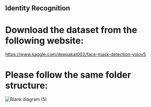 ## Identity Recognition

# Download the dataset from the following website:
https://www.kaggle.com/deepakat002/face-mask-detection-yolov5

# Please follow the same folder structure:

![Blank diagram (5)](https://user-images.githubusercontent.com/54636628/142938944-e8b9da1a-af03-4ff3-bcd8-16f8016fc3af.png)

